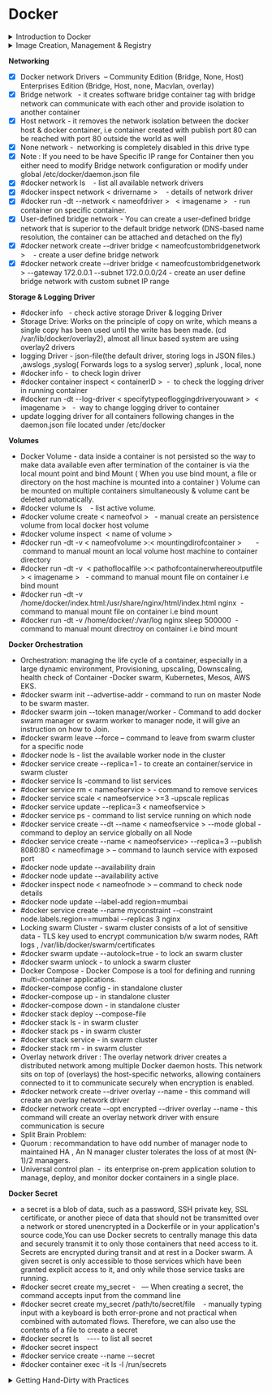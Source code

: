 # Docker

<details>
  <summary>Introduction to Docker</summary>

- Why do we need Docker - when application developer develop an application they need to look for Hardware compatibility, OS compatibility,            Libraries Dependencies before to deploy application on server & they need to do same for each installation which is kind of tricky job.
- What can docker Do - Run an application on an Isolated container, that has its own network interfaces, libraries, and processors like virtual        machines except for all containers that share the same OS kernels.(Hardware > OS > Docker > Container).
- Virtual machine VS Docker  - Bootup time, Storage, memory Utilization.
- Docker Edition - Community Edition(free) , Enterprise Edition (paid).
- Docker installation - Windows(docker desktop) , Linux ( docker).
- #systemctl status docker    -command to check docker daemon service running status.
- #systemctl start docker - command to manual start docker daemon.
- #systemctl stop docker - command to stop docker daemon.
- #systemctl enable docker  -command to ensure docker daemon service starts after restart of base machine Hardware.
- #docker version - check the version of the docker.
- #sudo journalctl -u docker   - this command is useful in case when docker service fails to start & need to investigate docker logs.
- A disadvantage of docker - data inside a docker container is not persistent on restart or stop has been made on the container level.
- Docker image: A Docker image is a file that contains all necessary dependencies & Configuration which is used to run an application.
- Docker Container: is a running instance of an image.
- #docker pull <imagename>  - command to pull image.
- #docker image ls  -command to list images.
- #docker run < imagename >   - command to launch an container.
- #docker ps  - list all active container list or ps means process status.
- #docker ps -a - list all active & exit container list.
- #docker stop < containerid.name >   - stop a container before to remove a container.
- #docker rm < container id/name >  - remove an container.
- #docker rmi < image name >    - delete an image from disk.
- #docker logs < container ID >   - check log of container.
- #docker run --name < containername >  < imagename >    - command to run container with specific name.
- #docker inspect < container ID/Name >    -   get details about active container.
- #docker run -d < imagename >    - run container in detached mode. 
- Expose in docker: informs Docker that the container will listen on the specified port,Works only for communication between containers in the same    network.
- Publish in docker: This means container port is accessible through the docker host, when we  publish it.
- #docker run --expose < port > nginx
- #docker run -d -p 8080:80 < imagename >   - run an container with publish port.
- #docker exec -it < container name > bash    - exec into container.
- #docker run -d < imagename > command - command to override the container default command.
- Restart Policies in Docker - no, unless-stopped( it is similar to the always flag the only difference is once the container is stopped manually it   will not restart automatically even after restarting the docker daemon, until we start the container manually again.), on-failure(Restart the        container if it exits due to an non-zero exit code. Exit code :- 0 means no error), always (Always restart the container if it stops. If 
  it's manually stopped, it's restarted only when the Docker daemon restarts or the container itself is manually restarted).
- #docker run --restart unless-stopped <imagename> .
- #docker system df    - command is used to display information about disk usage by Docker. It provides details on the size of images, containers,      local volumes, and the overall disk space being used
- #docker system df -v   - command provides a detailed breakdown of Docker's disk usage, including information about individual images,                containers, volumes, and build cache.
- #docker run -d  --rm < imagename >  -  command to delete an container after exit.
- #docker rename < oldcontainername >  < newcontainername >        - command to rename container.
- #docker top < container ID > — command gives details of Process id belonging to the container.
- #docker ps --size  – command gives information on the current size of the docker container writable layer + size of the image.
- #apt install  net-tools ------ to install ifconfig package.
- #apt install  procps  ----- to install the TOP command package.
  
</details>

<details>
  <summary>Image Creation, Management & Registry</summary>
  
- A docker file is built to form an image that holds a set of instructions to run an application. #vim Dockerfile
- #docker build.  - build an image
- docker instructions - FROM, CMD[“executable”, “parameter1”, “parameter2”], RUN, COPY, ADD , EXPOSE, HEALTHCHECK(HEALTHCHECK --interval=5s CMD ping -c 1 172.17.0.2), WORKDIR, ENTRYPOINT(ENTRYPOINT [‘’/bin/ping ’’]), ENV , LABEL , ARG ,      USER.
- Reason why every docker image start with FROM : FROM instruction initializes a new build stage and sets the Base Image for subsequent instructions. As such, a valid Dockerfile MUST start with a FROM instruction
- COPY & ADD are both docker instructions that server similar purpose, they let you copy files or directory a specific location into Docker Image,ADD Allow you to extract a component of tar file from Source directly to destination docker location.
- #docker build . -t < nameofimage >:tag     - adding an tag to image while creating image
- #docker image tag < imageid > < nameofimage >:tag      - addition of tag to existing image
- #docker image tag < oldimagename >:< oldtag >  <newimagename>:<newtag>  - rename an tag to existing image
- #docker commit < containerid >  < newimagename >        - create an new image with updated container information.
- #docker image history < nameofimage >   - list layers of image
- #docker image inspect < nameofimage >  - details about docker image
- #docker image prune   - delete only dangling images + unreferenced by any container
- #docker image prune -a    - delete all images not referenced by any container
- Docker Registry - The concept of Registry comes in place as it's not recommended to have custom images on a local repository on a local disk it is   available on the registry that is easily accessible to anyone  - Docker Hub, AWS ECR, Docker Registry, Docker Trusted registry
- Docker Hub repo push & pull
       : Create an Docker Hub account
       : #docker login
       : #docker image tag < currentimagename >:tag  puneet2022/learning:< imagenamewhichneedtobereflectinHUBrepo >
       : #docker push puneet2022/learning:< imagenamewhichneedtoberzeflectinHUBrepo >
       : #docker pull puneet2022/learning:< imagenamewhichneedtobereflectinHUBrepo >
- #docker search < nameofimage >   - Command to search a specific image
- #docker save < imagename >    >   < imagename >.tar    - command to save the image into tar to export to a different system
- #docker load -i < imagename.tar   - command to extract an image from tar
- Concept of docker layer: Each instruction belongs to a single layer, the container top layer is a writable layer, and every container uses the same image until the write has been made on the container.
- #docker run -dt -P < nameofimage >  -  this command publish port on random publish ports
- how to reduce docker image size: Make use of lower size of base image: alpine image, minimum number of layers in image, use COPY instructions after RUN instructions. https://devopscube.com/reduce-docker-image-size/, Multi stage Built
- Distroless images are a type of Docker image that includes only the essential components needed to run an application, without including an entire operating system or package manager. They are smaller, more secure, and faster to start up     compared to traditional images like debian, ubuntu, or alpine.  Advantage : Small Size, Without Shell its harder for attackers to exploit vulnerabilities, Faster startup time
- Example of Distroless images : gcr.io/distroless/python3 , gcr.io/distroless/java , gcr.io/distroless/java , gcr.io/distroless/base
</details>



 

**Networking**

- [x] Docker network Drivers  – Community Edition (Bridge, None, Host)  Enterprises Edition (Bridge, Host, none, Macvlan, overlay)
- [x] Bridge network   - it creates software bridge container tag with bridge network can communicate with each other and provide isolation to another container
- [x] Host network - it removes the network isolation between the docker host & docker container, i.e container created with publish port 80 can be reached with port 80 outside the world as well
- [x] None network -  networking is completely disabled in this drive type
- [x] Note : If you need to be have Specific IP range for Container then you either need to modify Bridge network configuration or modify under global /etc/docker/daemon.json file 
- [x] #docker network ls    - list all available network drivers
- [x] #docker inspect network < drivername >    - details of network driver
- [x] #docker run -dt --network < nameofdriver >   < imagename >   - run container on specific container.
- [x] User-defined bridge network - You can create a user-defined bridge network that is superior to the default bridge network (DNS-based name resolution, the container can be attached and detached on the fly)
- [x] #docker network create --driver bridge < nameofcustombridgenetwork >    - create a user define bridge network
- [x] #docker network create --driver bridge < nameofcustombridgenetwork >  --gateway 172.0.0.1 --subnet 172.0.0.0/24  - create an user define bridge network with custom subnet IP range

**Storage & Logging Driver**
- #docker info   - check active storage Driver & logging Driver
- Storage Drive: Works on the principle of copy on write, which means a single copy has been used until the write has been made. (cd /var/lib/docker/overlay2), almost all linux based system are using overlay2 drivers
- logging Driver - json-file(the default driver, storing logs in JSON files.) ,awslogs ,syslog( Forwards logs to a syslog server) ,splunk , local, none
- #docker info -  to check login driver
- #docker container inspect < containerID >  -  to check the logging driver in running container
- #docker run -dt --log-driver < specifytypeofloggingdriveryouwant >  < imagename >   -  way to change logging driver to container
- update logging driver for all containers following changes in the daemon.json file located under /etc/docker

**Volumes**
- Docker Volume - data inside a container is not persisted so the way to make data available even after termination of the container is via the local mount point and bind Mount ( When you use bind mount, a file or 
  directory on the host machine is mounted into a container ) Volume can be mounted on multiple containers simultaneously & volume cant be deleted automatically.
- #docker volume ls    - list active volume.
- #docker volume create < nameofvol >   - manual create an persistence volume from local docker host volume
- #docker volume inspect  < name of volume >
- #docker run -dt -v < nameofvolume >:< mountingdirofcontainer >   <imagename>    - command to manual mount an local volume host machine to container directory
- #docker run -dt -v  < pathoflocalfile >:< pathofcontainerwhereoutputfile > < imagename >   - command to manual mount file on container i.e bind mount
- #docker run -dt -v /home/docker/index.html:/usr/share/nginx/html/index.html  nginx    - command to manual mount file on container i.e bind mount
- #docker run -dt -v /home/docker/:/var/log   nginx sleep 500000    - command to manual mount directroy on container i.e bind mount

**Docker Orchestration**
- Orchestration: managing the life cycle of a container, especially in a large dynamic environment, Provisioning, upscaling, Downscaling, health check of Container -Docker swarm, Kubernetes, Mesos, AWS EKS.
- #docker swarm init --advertise-addr <Ipaddressofeth0>  - command to run on master Node to be swarm master.
- #docker swarm join --token manager/worker - Command to add docker swarm manager or swarm worker to manager node, it will give an instruction on how to Join.
- #docker swarm leave --force  – command to leave from swarm cluster for a specific node
- #docker node ls    - list the available worker node in the cluster
- #docker service create --replica=1 <nameofimage>            -  to create an container/service in swarm cluster
- #docker service ls   -command to list services
- #docker service rm < nameofservice >    - command to remove services
- #docker service scale < nameofservice >=3     -upscale replicas
- #docker service update --replica=3 < nameofservice >
- #docker service ps    - command to list service running on which node
- #docker service create --dt --name < nameofservice > --mode global  <nameofimage>    -command to deploy an service globally on all Node
- #docker service create --name < nameofservice> --replica=3 --publish 8080:80 < nameofimage > – command to launch service with exposed port
- #docker node update --availability drain <nameofswarm Node>
- #docker node update --availability active <nameofnode>
- #docker inspect node < nameofnode >   – command to check node details
- #docker node update --label-add region=mumbai <nodename>
- #docker service create --name myconstraint --constraint node.labels.region==mumbai --replicas 3 nginx
- Locking swarm Cluster - swarm cluster consists of a lot of sensitive data - TLS key used to encrypt communication b/w swarm nodes, RAft logs  , /var/lib/docker/swarm/certificates
- #docker swarm update --autolock=true   - to lock an swarm cluster
- #docker swarm unlock    - to unlock a swarm cluster
- Docker Compose - Docker Compose is a tool for defining and running multi-container applications. 
- #docker-compose config   -   in standalone cluster 
- #docker-compose up  -  in standalone cluster 
- #docker-compose down  - in standalone cluster
- #docker stack deploy --compose-file <naemoffile> <nameofservice>
- #docker stack ls  - in swarm cluster 
- #docker stack ps  - in swarm cluster 
- #docker stack service - in swarm cluster  
- #docker stack rm <nameofservice>  -  in swarm cluster 
- Overlay network driver : The overlay network driver creates a distributed network among multiple Docker daemon hosts. This network sits on top of (overlays) the host-specific networks, allowing containers connected to 
  it to communicate securely when encryption is enabled.
- #docker network create --driver overlay --name <nameofnetwork>  - this command will create an overlay network driver
- #docker network create --opt encrypted --driver overlay --name <nameofnetwork> -  this command will create an overlay network driver with ensure communication is secure
- Split Brain Problem:
- Quorum : recommandation to have odd number of manager node to maintained HA , An N manager cluster tolerates the loss of at most (N-1)/2 managers.
- Universal control plan  -  its enterprise on-prem application solution to manage, deploy, and monitor docker containers in a single place.

**Docker Secret**
- a secret is a blob of data, such as a password, SSH private key, SSL certificate, or another piece of data that should not be transmitted over a network or stored unencrypted in a Dockerfile or in your application's source code,You can use Docker secrets to centrally manage this data and securely transmit it to only those containers that need access to it. Secrets are encrypted during transit and at rest in a Docker swarm. A given secret is only accessible to those services which have been granted explicit access to it, and only while those service tasks are running.
- #docker secret create my_secret -   — When creating a secret, the command accepts input from the command line
- #docker secret create my_secret /path/to/secret/file    - manually typing input with a keyboard is both error-prone and not practical when combined with automated flows. Therefore, we can also use the contents of a  file to create a secret
- #docker secret ls    ---- to list all secret
- #docker secret inspect   <nameofsecret>
- #docker service create --name <nameofservice> --secret <nameofsecret>   <imagename> 
- #docker container exec -it <container ID> ls -l /run/secrets  




<details>
  <summary>Getting Hand-Dirty with Practices</summary>
===================Installation of Docker========================


```bash
#!/bin/bash 
echo "##############################Run the following command to uninstall all conflicting packages#######################################"
for pkg in docker.io docker-doc docker-compose docker-compose-v2 podman-docker containerd runc; do sudo apt-get remove $pkg; done
echo "#########################################Set up Docker's apt repository##############################################################"
sudo apt-get update -y
sudo apt-get install ca-certificates curl -y
sudo install -m 0755 -d /etc/apt/keyrings -y
sudo curl -fsSL https://download.docker.com/linux/ubuntu/gpg -o /etc/apt/keyrings/docker.asc
sudo chmod a+r /etc/apt/keyrings/docker.asc
echo \
  "deb [arch=$(dpkg --print-architecture) signed-by=/etc/apt/keyrings/docker.asc] https://download.docker.com/linux/ubuntu \
  $(. /etc/os-release && echo "$VERSION_CODENAME") stable" | \
  sudo tee /etc/apt/sources.list.d/docker.list > /dev/null
sudo apt-get update -y
echo "###############################################################installation of Docker#####################################################################"
sudo apt-get install docker-ce -y
echo "####################Starting Docker############################################"
systemctl enable docker
systemctl start docker
systemctl status docker

===============================================


========Basic DockerFile=============
FROM ubuntu
RUN apt-get update -y
RUN apt-get install -y nginx
WORKDIR /var/www/html
COPY index.nginx-debian.html  .
EXPOSE 80
CMD ["nginx", "-g", "daemon off;"] 

0R

FROM ubuntu
RUN apt-get update -y
RUN apt-get install -y nginx
WORKDIR /usr/share/nginx/html
COPY index.html  /usr/share/nginx/html
EXPOSE 80
ADD compressedfile.tar.gz /usr/share/nginx/html
CMD ["nginx", "-g", "daemon off;"] 

====================================================

==============Heathcheck Docker file example========
#HEALTHCHECK :
    #  HEALTHCHECK –interval=5s CMD ping -c 1 172.17.0.2
    #   --interval=DURATION(default:30s)
    #   --timeout=DURATION(default:30s)
    #   --start-period=Duration(default=0s)
    #   --retires=N(default:3)

From busybox
HEALTHCHECK --interval=3s CMD ping -c 1 172.17.0.5

#####
#docker build .
#docker run -dt <imageid> sleep 5000

=================================================================

=======EntryPoint DockerFile example =======
FROM busybox
ENTRYPOINT [‘’/bin/ping ’’]


#docker build .
#docker run -dt <imageid> -c 1 8.8.8.8
==============================================

=======Example of Building an Python APP==========
# Use an official Python runtime as a parent image
FROM python:3.8-slim
# Set the working directory in the container
WORKDIR /app
# Copy the current directory contents into the container at /app
COPY . /app
# Install any needed packages specified in requirements.txt
RUN pip install --no-cache-dir -r requirements.txt
# Run script.py when the container launches
CMD ["python", "script.py"]

OR

FROM ubuntu
WORKDIR /app
RUN apt-get update && \
    apt-get install -y python3 python3-pip && \
    pip install -r requirements.txt && \
    cd devops
COPY requirements.txt /app
ENV DEBAIN_FRONTEND=noninteractive
COPY devops /app
ENTRYPOINT ["python3"]
CMD ["manage.py", "runserver", "0.0.0.0:8000"]

====================================================

===============Multistage Python App=================

# Stage 1: Build stage
FROM python:3.8-slim AS build-stage
# Set the working directory in the build stage
WORKDIR /app
# Copy only the requirements file to the build stage
COPY requirements.txt .
# Install dependencies in the build stage
RUN pip install --no-cache-dir -r requirements.txt

# Stage 2: Runtime stage with Distroless image
FROM gcr.io/distroless/python3:debug AS runtime-stage
# Set the working directory in the runtime stage
WORKDIR /app
# Copy only the necessary files from the build stage
COPY --from=build-stage /usr/local/lib/python3.8/site-packages /usr/local/lib/python3.8/site-packages
COPY --from=build-stage /app .
# Specify the entry point for the Distroless image
ENTRYPOINT ["python", "script.py"]

OR

$$$$$$$$$$$$$$$$$$$$$$$$$$$$$$$$$$$$$$
Reference GithUb https://github.com/LondheShubham153/python-multistage-docker


# ------------------- Stage 1: Build Stage ------------------------------
FROM python:3.9 AS backend-builder

# Set the working directory to /app
WORKDIR /app

# Copy the contents of the backend directory into the container at /app
COPY backend/ .

# Install dependencies specified in requirements.txt
RUN pip install --no-cache-dir -r requirements.txt

# ------------------- Stage 2: Final Stage ------------------------------

# Use a slim Python 3.9 image as the final base image
FROM python:3.9-slim

# Set the working directory to /app
WORKDIR /app

# Copy the built dependencies from the backend-builder stage
COPY --from=backend-builder /usr/local/lib/python3.9/site-packages/ /usr/local/lib/python3.9/site-packages/

# Copy the application code from the backend-builder stage
COPY --from=backend-builder /app /app

# Expose port 5000 for the Flask application
EXPOSE 5000

# Define the default command to run the application
CMD ["python", "app.py"]

=========================================================================

==============Multistage Docker example =================
# Build Stage 
FROM node:22-alphine3.20 as build
WORKDIR /app
COPY package*.json ./
RUN npm install 
RUN npm install --production 
RUN npm install -g serve
COPY . .
RUN npm run build

#Stage 2
FROM node:22-alphine3.20
WOKDIR /app
COPY --from=build /app/build /app/build
EXPOSE 3000
CMD ["serve", "-s","build"]

====================================================

==================Java based application ===============
# Stage 1: Build an application 
FROM maven:3.8.4-openjdk-11 AS builder 
WORKDIR /app
COPY pom.xml  .
COPY src  ./src
RUN mvn package 


# Stage 2: Create the final image 
From openjdk:11-jre-slim
WORKDIR /app
COPY --from=builder /app/target/*.jar ./app.jar
EXPOSE 8080
ENTRYPOINT ["java", "-jar", "app.jar"]

=========================================================

=================Golang based App ========================
# Stage1 
FROM ubuntu AS build
RUN apt-get update && apt-get install -y golang-go
ENV GO111MODULE=off
COPY . .
RUN CGO_ENABLED=0 go build -o /app .

############################################
# HERE STARTS THE MAGIC OF MULTI STAGE BUILD
############################################

FROM scratch
# Copy the compiled binary from the build stage
COPY --from=build /app /app
# Set the entrypoint for the container to run the binary
ENTRYPOINT ["/app"]


$$$$$$$$$$$$$$$$$$$$$$$$$$$$$$$$$
From golang:1.22 AS build
WORKDIR /src
COPY go.mod go.mod
#download dependencies
RUN go mod download

#copy source file into image
COPY . .

#build the final executable
RUN CGO_ENABLED=0 go build -o /app  .


FROM alpine:latest
COPY --from=build /app /app

#run the application
EXPOSE 8000
CMD ["/app"]




$$$$$$$$$$$$$$$$$$$$$$$$$$$$
From golang:1.22 AS build
WORKDIR /src
COPY go.mod go.mod
#download dependencies
RUN go mod download

#copy source file into image
COPY . .

#build the final executable
RUN CGO_ENABLED=0 go build -o /app  .


FROM scratch
COPY --from=build /app /app

#run the application
EXPOSE 8000
CMD ["/app"]



$$$$$$$$$$$$$$$$$$$$$$$$$$$$$$
# Stage 1 
FROM node:21 As backend-builder 

#setup the working Dir
WOKDIR /app

#code copy 
COPY .  .

RUN npm i

#stage 2 
FROM node:21-slim

#setup the working dir 
WOKDIR /app

#copy the above stage as compressed stage 
COPY --from=backend-builder /app .
COPY .env.sample .env
EXPOSE 5000
CMD ["npm", "start"]

================================

==========DokcerFile with USER intructions =======

# Start with a base image
FROM ubuntu:20.04

# Set environment variables
ENV DEBIAN_FRONTEND=noninteractive

# Update and install necessary packages
RUN apt-get update && \
    apt-get install -y \
    curl \
    sudo && \
    apt-get clean && \
    rm -rf /var/lib/apt/lists/*

# Add a new user and group
RUN groupadd -r appgroup && useradd -r -g appgroup -m appuser

# Create a directory and adjust permissions
RUN mkdir -p /app && chown -R appuser:appgroup /app

# Set the working directory
WORKDIR /app

# Copy application files to the container
COPY app/ .

# Change user to the non-root user
USER appuser

# Command to run the application
CMD ["bash", "-c", "echo Hello from appuser!"]

====================================================================


=========Docker File with LABEL as example ===================
# Start with a base image
FROM python:3.9-slim

# Add metadata using LABEL instruction
LABEL maintainer="John Doe <johndoe@example.com>"
LABEL version="1.0"
LABEL description="A simple Python application"

# Set the working directory
WORKDIR /app

# Copy application files to the container
COPY app/ .

# Install dependencies
RUN pip install --no-cache-dir -r requirements.txt

# Command to run the application
CMD ["python", "app.py"]

=================================================






